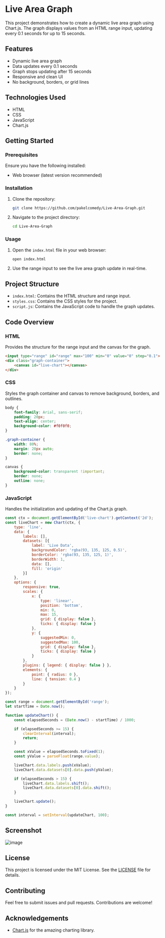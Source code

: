 # Live Area Graph

This project demonstrates how to create a dynamic live area graph using Chart.js. The graph displays values from an HTML range input, updating every 0.1 seconds for up to 15 seconds.

## Features

- Dynamic live area graph
- Data updates every 0.1 seconds
- Graph stops updating after 15 seconds
- Responsive and clean UI
- No background, borders, or grid lines

## Technologies Used

- HTML
- CSS
- JavaScript
- Chart.js

## Getting Started

### Prerequisites

Ensure you have the following installed:

- Web browser (latest version recommended)

### Installation

1. Clone the repository:
    ```bash
    git clone https://github.com/pakelcomedy/Live-Area-Graph.git
    ```
2. Navigate to the project directory:
    ```bash
    cd Live-Area-Graph
    ```

### Usage

1. Open the `index.html` file in your web browser:
    ```bash
    open index.html
    ```

2. Use the range input to see the live area graph update in real-time.

## Project Structure

- `index.html`: Contains the HTML structure and range input.
- `styles.css`: Contains the CSS styles for the project.
- `script.js`: Contains the JavaScript code to handle the graph updates.

## Code Overview

### HTML

Provides the structure for the range input and the canvas for the graph.

```html
<input type="range" id="range" max="100" min="0" value="0" step="0.1">
<div class="graph-container">
    <canvas id="live-chart"></canvas>
</div>
```

### CSS

Styles the graph container and canvas to remove background, borders, and outlines.

```css
body {
    font-family: Arial, sans-serif;
    padding: 20px;
    text-align: center;
    background-color: #f0f0f0;
}

.graph-container {
    width: 80%;
    margin: 20px auto;
    border: none;
}

canvas {
    background-color: transparent !important;
    border: none;
    outline: none;
}
```

### JavaScript

Handles the initialization and updating of the Chart.js graph.

```javascript
const ctx = document.getElementById('live-chart').getContext('2d');
const liveChart = new Chart(ctx, {
    type: 'line',
    data: {
        labels: [],
        datasets: [{
            label: 'Live Data',
            backgroundColor: 'rgba(93, 135, 125, 0.5)',
            borderColor: 'rgba(93, 135, 125, 1)',
            borderWidth: 1,
            data: [],
            fill: 'origin'
        }]
    },
    options: {
        responsive: true,
        scales: {
            x: {
                type: 'linear',
                position: 'bottom',
                min: 0,
                max: 15,
                grid: { display: false },
                ticks: { display: false }
            },
            y: {
                suggestedMin: 0,
                suggestedMax: 100,
                grid: { display: false },
                ticks: { display: false }
            }
        },
        plugins: { legend: { display: false } },
        elements: {
            point: { radius: 0 },
            line: { tension: 0.4 }
        }
    }
});

const range = document.getElementById('range');
let startTime = Date.now();

function updateChart() {
    const elapsedSeconds = (Date.now() - startTime) / 1000;

    if (elapsedSeconds >= 15) {
        clearInterval(interval);
        return;
    }

    const xValue = elapsedSeconds.toFixed(1);
    const yValue = parseFloat(range.value);

    liveChart.data.labels.push(xValue);
    liveChart.data.datasets[0].data.push(yValue);

    if (elapsedSeconds > 15) {
        liveChart.data.labels.shift();
        liveChart.data.datasets[0].data.shift();
    }

    liveChart.update();
}

const interval = setInterval(updateChart, 100);
```

## Screenshot

![image](https://github.com/user-attachments/assets/01486b4a-170c-4609-97d1-78baecb62aac)

## License

This project is licensed under the MIT License. See the [LICENSE](LICENSE) file for details.

## Contributing

Feel free to submit issues and pull requests. Contributions are welcome!

## Acknowledgements

- [Chart.js](https://www.chartjs.org/) for the amazing charting library.
